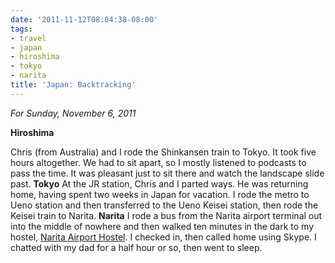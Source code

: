 ```yaml
---
date: '2011-11-12T08:04:38-08:00'
tags:
- travel
- japan
- hiroshima
- tokyo
- narita
title: 'Japan: Backtracking'
---
```


*For Sunday, November 6, 2011*

**Hiroshima**

Chris (from Australia) and I rode the Shinkansen train to Tokyo. It took five hours altogether. We had to sit apart, so I mostly listened to podcasts to pass the time. It was pleasant just to sit there and watch the landscape slide past. **Tokyo** At the JR station, Chris and I parted ways. He was returning home, having spent two weeks in Japan for vacation. I rode the metro to Ueno station and then transferred to the Ueno Keisei station, then rode the Keisei train to Narita. **Narita** I rode a bus from the Narita airport terminal out into the middle of nowhere and then walked ten minutes in the dark to my hostel, [Narita Airport Hostel](http://www.hostelworld.com/hosteldetails.php/Narita-Airport-Hostel/Narita-Airport/28878). I checked in, then called home using Skype. I chatted with my dad for a half hour or so, then went to sleep.
